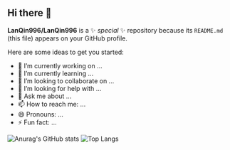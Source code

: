 ## Hi there 👋


**LanQin996/LanQin996** is a ✨ _special_ ✨ repository because its `README.md` (this file) appears on your GitHub profile.

Here are some ideas to get you started:

- 🔭 I’m currently working on ...
- 🌱 I’m currently learning ...
- 👯 I’m looking to collaborate on ...
- 🤔 I’m looking for help with ...
- 💬 Ask me about ...
- 📫 How to reach me: ...
- 😄 Pronouns: ...
- ⚡ Fun fact: ...

![Anurag's GitHub stats](https://github-readme-stats.vercel.app/api?username=LanQin996&show_icons=true)
![Top Langs](https://github-readme-stats.vercel.app/api/top-langs/?username=LanQin996&layout=compact&theme=tokyonight)
